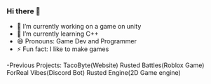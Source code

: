 ### Hi there 👋

- 🔭 I’m currently working on a game on unity
- 🌱 I’m currently learning C++
- 😄 Pronouns: Game Dev and Programmer 
- ⚡ Fun fact: I like to make games


-Previous Projects:
TacoByte(Website)
Rusted Battles(Roblox Game)
ForReal Vibes(Discord Bot) 
Rusted Engine(2D Game engine)
